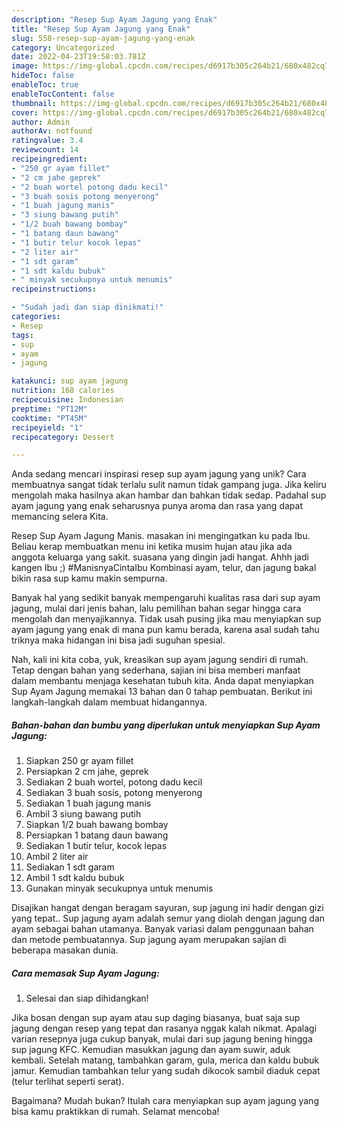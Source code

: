 ```yaml
---
description: "Resep Sup Ayam Jagung yang Enak"
title: "Resep Sup Ayam Jagung yang Enak"
slug: 558-resep-sup-ayam-jagung-yang-enak
category: Uncategorized
date: 2022-04-23T19:58:03.781Z
image: https://img-global.cpcdn.com/recipes/d6917b305c264b21/680x482cq70/sup-ayam-jagung-foto-resep-utama.jpg
hideToc: false
enableToc: true
enableTocContent: false
thumbnail: https://img-global.cpcdn.com/recipes/d6917b305c264b21/680x482cq70/sup-ayam-jagung-foto-resep-utama.jpg
cover: https://img-global.cpcdn.com/recipes/d6917b305c264b21/680x482cq70/sup-ayam-jagung-foto-resep-utama.jpg
author: Admin
authorAv: notfound
ratingvalue: 3.4
reviewcount: 14
recipeingredient:
- "250 gr ayam fillet"
- "2 cm jahe geprek"
- "2 buah wortel potong dadu kecil"
- "3 buah sosis potong menyerong"
- "1 buah jagung manis"
- "3 siung bawang putih"
- "1/2 buah bawang bombay"
- "1 batang daun bawang"
- "1 butir telur kocok lepas"
- "2 liter air"
- "1 sdt garam"
- "1 sdt kaldu bubuk"
- " minyak secukupnya untuk menumis"
recipeinstructions:

- "Sudah jadi dan siap dinikmati!"
categories:
- Resep
tags:
- sup
- ayam
- jagung

katakunci: sup ayam jagung 
nutrition: 168 calories
recipecuisine: Indonesian
preptime: "PT12M"
cooktime: "PT45M"
recipeyield: "1"
recipecategory: Dessert

---
```





Anda sedang mencari inspirasi resep sup ayam jagung yang unik? Cara membuatnya sangat tidak terlalu sulit namun tidak gampang juga. Jika keliru mengolah maka hasilnya akan hambar dan bahkan tidak sedap. Padahal sup ayam jagung yang enak seharusnya punya aroma dan rasa yang dapat memancing selera Kita.





Resep Sup Ayam Jagung Manis. masakan ini mengingatkan ku pada Ibu. Beliau kerap membuatkan menu ini ketika musim hujan atau jika ada anggota keluarga yang sakit. suasana yang dingin jadi hangat. Ahhh jadi kangen Ibu ;) #ManisnyaCintaIbu Kombinasi ayam, telur, dan jagung bakal bikin rasa sup kamu makin sempurna.

Banyak hal yang sedikit banyak mempengaruhi kualitas rasa dari sup ayam jagung, mulai dari jenis bahan, lalu pemilihan bahan segar hingga cara mengolah dan menyajikannya. Tidak usah pusing jika mau menyiapkan sup ayam jagung yang enak di mana pun kamu berada, karena asal sudah tahu triknya maka hidangan ini bisa jadi suguhan spesial.






Nah, kali ini kita coba, yuk, kreasikan sup ayam jagung sendiri di rumah. Tetap dengan bahan yang sederhana, sajian ini bisa memberi manfaat dalam membantu menjaga kesehatan tubuh kita. Anda dapat menyiapkan Sup Ayam Jagung memakai 13 bahan dan 0 tahap pembuatan. Berikut ini langkah-langkah dalam membuat hidangannya.

<!--inarticleads1-->

##### Bahan-bahan dan bumbu yang diperlukan untuk menyiapkan Sup Ayam Jagung:

1. Siapkan 250 gr ayam fillet
1. Persiapkan 2 cm jahe, geprek
1. Sediakan 2 buah wortel, potong dadu kecil
1. Sediakan 3 buah sosis, potong menyerong
1. Sediakan 1 buah jagung manis
1. Ambil 3 siung bawang putih
1. Siapkan 1/2 buah bawang bombay
1. Persiapkan 1 batang daun bawang
1. Sediakan 1 butir telur, kocok lepas
1. Ambil 2 liter air
1. Sediakan 1 sdt garam
1. Ambil 1 sdt kaldu bubuk
1. Gunakan  minyak secukupnya untuk menumis


Disajikan hangat dengan beragam sayuran, sup jagung ini hadir dengan gizi yang tepat.. Sup jagung ayam adalah semur yang diolah dengan jagung dan ayam sebagai bahan utamanya. Banyak variasi dalam penggunaan bahan dan metode pembuatannya. Sup jagung ayam merupakan sajian di beberapa masakan dunia. 

<!--inarticleads2-->

##### Cara memasak Sup Ayam Jagung:


1. Selesai dan siap dihidangkan!

Jika bosan dengan sup ayam atau sup daging biasanya, buat saja sup jagung dengan resep yang tepat dan rasanya nggak kalah nikmat. Apalagi varian resepnya juga cukup banyak, mulai dari sup jagung bening hingga sup jagung KFC. Kemudian masukkan jagung dan ayam suwir, aduk kembali. Setelah matang, tambahkan garam, gula, merica dan kaldu bubuk jamur. Kemudian tambahkan telur yang sudah dikocok sambil diaduk cepat (telur terlihat seperti serat). 

Bagaimana? Mudah bukan? Itulah cara menyiapkan sup ayam jagung yang bisa kamu praktikkan di rumah. Selamat mencoba!
